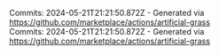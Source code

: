 Commits: 2024-05-21T21:21:50.872Z - Generated via https://github.com/marketplace/actions/artificial-grass
<br>
Commits: 2024-05-21T21:21:50.872Z - Generated via https://github.com/marketplace/actions/artificial-grass
<br>
